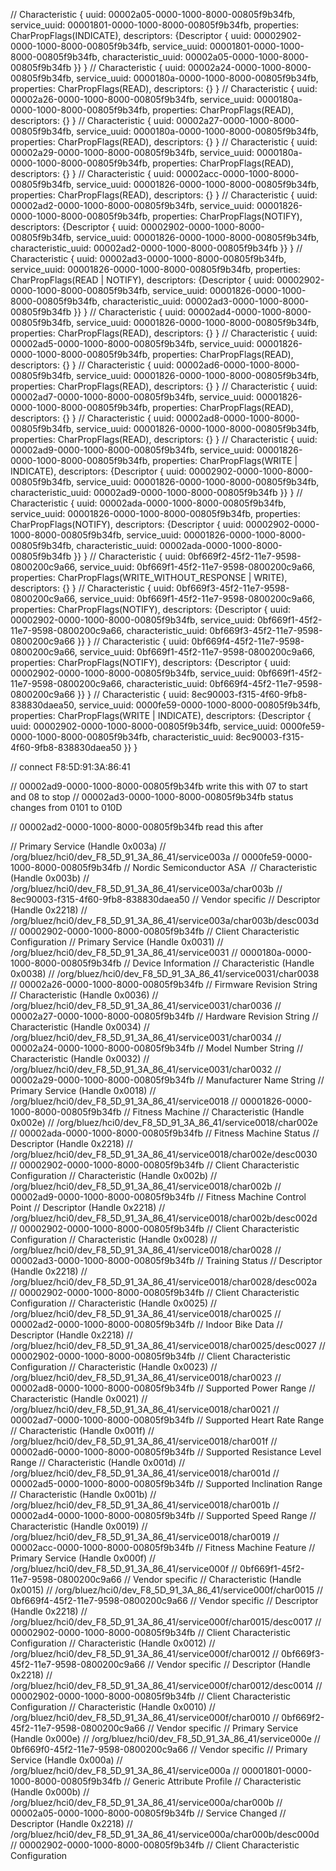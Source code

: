 // Characteristic { uuid: 00002a05-0000-1000-8000-00805f9b34fb, service_uuid: 00001801-0000-1000-8000-00805f9b34fb, properties: CharPropFlags(INDICATE), descriptors: {Descriptor { uuid: 00002902-0000-1000-8000-00805f9b34fb, service_uuid: 00001801-0000-1000-8000-00805f9b34fb, characteristic_uuid: 00002a05-0000-1000-8000-00805f9b34fb }} }
// Characteristic { uuid: 00002a24-0000-1000-8000-00805f9b34fb, service_uuid: 0000180a-0000-1000-8000-00805f9b34fb, properties: CharPropFlags(READ), descriptors: {} }
// Characteristic { uuid: 00002a26-0000-1000-8000-00805f9b34fb, service_uuid: 0000180a-0000-1000-8000-00805f9b34fb, properties: CharPropFlags(READ), descriptors: {} }
// Characteristic { uuid: 00002a27-0000-1000-8000-00805f9b34fb, service_uuid: 0000180a-0000-1000-8000-00805f9b34fb, properties: CharPropFlags(READ), descriptors: {} }
// Characteristic { uuid: 00002a29-0000-1000-8000-00805f9b34fb, service_uuid: 0000180a-0000-1000-8000-00805f9b34fb, properties: CharPropFlags(READ), descriptors: {} }
// Characteristic { uuid: 00002acc-0000-1000-8000-00805f9b34fb, service_uuid: 00001826-0000-1000-8000-00805f9b34fb, properties: CharPropFlags(READ), descriptors: {} }
// Characteristic { uuid: 00002ad2-0000-1000-8000-00805f9b34fb, service_uuid: 00001826-0000-1000-8000-00805f9b34fb, properties: CharPropFlags(NOTIFY), descriptors: {Descriptor { uuid: 00002902-0000-1000-8000-00805f9b34fb, service_uuid: 00001826-0000-1000-8000-00805f9b34fb, characteristic_uuid: 00002ad2-0000-1000-8000-00805f9b34fb }} }
// Characteristic { uuid: 00002ad3-0000-1000-8000-00805f9b34fb, service_uuid: 00001826-0000-1000-8000-00805f9b34fb, properties: CharPropFlags(READ | NOTIFY), descriptors: {Descriptor { uuid: 00002902-0000-1000-8000-00805f9b34fb, service_uuid: 00001826-0000-1000-8000-00805f9b34fb, characteristic_uuid: 00002ad3-0000-1000-8000-00805f9b34fb }} }
// Characteristic { uuid: 00002ad4-0000-1000-8000-00805f9b34fb, service_uuid: 00001826-0000-1000-8000-00805f9b34fb, properties: CharPropFlags(READ), descriptors: {} }
// Characteristic { uuid: 00002ad5-0000-1000-8000-00805f9b34fb, service_uuid: 00001826-0000-1000-8000-00805f9b34fb, properties: CharPropFlags(READ), descriptors: {} }
// Characteristic { uuid: 00002ad6-0000-1000-8000-00805f9b34fb, service_uuid: 00001826-0000-1000-8000-00805f9b34fb, properties: CharPropFlags(READ), descriptors: {} }
// Characteristic { uuid: 00002ad7-0000-1000-8000-00805f9b34fb, service_uuid: 00001826-0000-1000-8000-00805f9b34fb, properties: CharPropFlags(READ), descriptors: {} }
// Characteristic { uuid: 00002ad8-0000-1000-8000-00805f9b34fb, service_uuid: 00001826-0000-1000-8000-00805f9b34fb, properties: CharPropFlags(READ), descriptors: {} }
// Characteristic { uuid: 00002ad9-0000-1000-8000-00805f9b34fb, service_uuid: 00001826-0000-1000-8000-00805f9b34fb, properties: CharPropFlags(WRITE | INDICATE), descriptors: {Descriptor { uuid: 00002902-0000-1000-8000-00805f9b34fb, service_uuid: 00001826-0000-1000-8000-00805f9b34fb, characteristic_uuid: 00002ad9-0000-1000-8000-00805f9b34fb }} }
// Characteristic { uuid: 00002ada-0000-1000-8000-00805f9b34fb, service_uuid: 00001826-0000-1000-8000-00805f9b34fb, properties: CharPropFlags(NOTIFY), descriptors: {Descriptor { uuid: 00002902-0000-1000-8000-00805f9b34fb, service_uuid: 00001826-0000-1000-8000-00805f9b34fb, characteristic_uuid: 00002ada-0000-1000-8000-00805f9b34fb }} }
// Characteristic { uuid: 0bf669f2-45f2-11e7-9598-0800200c9a66, service_uuid: 0bf669f1-45f2-11e7-9598-0800200c9a66, properties: CharPropFlags(WRITE_WITHOUT_RESPONSE | WRITE), descriptors: {} }
// Characteristic { uuid: 0bf669f3-45f2-11e7-9598-0800200c9a66, service_uuid: 0bf669f1-45f2-11e7-9598-0800200c9a66, properties: CharPropFlags(NOTIFY), descriptors: {Descriptor { uuid: 00002902-0000-1000-8000-00805f9b34fb, service_uuid: 0bf669f1-45f2-11e7-9598-0800200c9a66, characteristic_uuid: 0bf669f3-45f2-11e7-9598-0800200c9a66 }} }
// Characteristic { uuid: 0bf669f4-45f2-11e7-9598-0800200c9a66, service_uuid: 0bf669f1-45f2-11e7-9598-0800200c9a66, properties: CharPropFlags(NOTIFY), descriptors: {Descriptor { uuid: 00002902-0000-1000-8000-00805f9b34fb, service_uuid: 0bf669f1-45f2-11e7-9598-0800200c9a66, characteristic_uuid: 0bf669f4-45f2-11e7-9598-0800200c9a66 }} }
// Characteristic { uuid: 8ec90003-f315-4f60-9fb8-838830daea50, service_uuid: 0000fe59-0000-1000-8000-00805f9b34fb, properties: CharPropFlags(WRITE | INDICATE), descriptors: {Descriptor { uuid: 00002902-0000-1000-8000-00805f9b34fb, service_uuid: 0000fe59-0000-1000-8000-00805f9b34fb, characteristic_uuid: 8ec90003-f315-4f60-9fb8-838830daea50 }} }

// connect F8:5D:91:3A:86:41

// 00002ad9-0000-1000-8000-00805f9b34fb write this with 07 to start and 08 to stop
// 00002ad3-0000-1000-8000-00805f9b34fb status changes from 0101 to 010D

// 00002ad2-0000-1000-8000-00805f9b34fb read this after

// Primary Service (Handle 0x003a)
// 	/org/bluez/hci0/dev_F8_5D_91_3A_86_41/service003a
// 	0000fe59-0000-1000-8000-00805f9b34fb
// 	Nordic Semiconductor ASA 
// Characteristic (Handle 0x003b)
// 	/org/bluez/hci0/dev_F8_5D_91_3A_86_41/service003a/char003b
// 	8ec90003-f315-4f60-9fb8-838830daea50
// 	Vendor specific
// Descriptor (Handle 0x2218)
// 	/org/bluez/hci0/dev_F8_5D_91_3A_86_41/service003a/char003b/desc003d
// 	00002902-0000-1000-8000-00805f9b34fb
// 	Client Characteristic Configuration
// Primary Service (Handle 0x0031)
// 	/org/bluez/hci0/dev_F8_5D_91_3A_86_41/service0031
// 	0000180a-0000-1000-8000-00805f9b34fb
// 	Device Information
// Characteristic (Handle 0x0038)
// 	/org/bluez/hci0/dev_F8_5D_91_3A_86_41/service0031/char0038
// 	00002a26-0000-1000-8000-00805f9b34fb
// 	Firmware Revision String
// Characteristic (Handle 0x0036)
// 	/org/bluez/hci0/dev_F8_5D_91_3A_86_41/service0031/char0036
// 	00002a27-0000-1000-8000-00805f9b34fb
// 	Hardware Revision String
// Characteristic (Handle 0x0034)
// 	/org/bluez/hci0/dev_F8_5D_91_3A_86_41/service0031/char0034
// 	00002a24-0000-1000-8000-00805f9b34fb
// 	Model Number String
// Characteristic (Handle 0x0032)
// 	/org/bluez/hci0/dev_F8_5D_91_3A_86_41/service0031/char0032
// 	00002a29-0000-1000-8000-00805f9b34fb
// 	Manufacturer Name String
// Primary Service (Handle 0x0018)
// 	/org/bluez/hci0/dev_F8_5D_91_3A_86_41/service0018
// 	00001826-0000-1000-8000-00805f9b34fb
// 	Fitness Machine
// Characteristic (Handle 0x002e)
// 	/org/bluez/hci0/dev_F8_5D_91_3A_86_41/service0018/char002e
// 	00002ada-0000-1000-8000-00805f9b34fb
// 	Fitness Machine Status
// Descriptor (Handle 0x2218)
// 	/org/bluez/hci0/dev_F8_5D_91_3A_86_41/service0018/char002e/desc0030
// 	00002902-0000-1000-8000-00805f9b34fb
// 	Client Characteristic Configuration
// Characteristic (Handle 0x002b)
// 	/org/bluez/hci0/dev_F8_5D_91_3A_86_41/service0018/char002b
// 	00002ad9-0000-1000-8000-00805f9b34fb
// 	Fitness Machine Control Point
// Descriptor (Handle 0x2218)
// 	/org/bluez/hci0/dev_F8_5D_91_3A_86_41/service0018/char002b/desc002d
// 	00002902-0000-1000-8000-00805f9b34fb
// 	Client Characteristic Configuration
// Characteristic (Handle 0x0028)
// 	/org/bluez/hci0/dev_F8_5D_91_3A_86_41/service0018/char0028
// 	00002ad3-0000-1000-8000-00805f9b34fb
// 	Training Status
// Descriptor (Handle 0x2218)
// 	/org/bluez/hci0/dev_F8_5D_91_3A_86_41/service0018/char0028/desc002a
// 	00002902-0000-1000-8000-00805f9b34fb
// 	Client Characteristic Configuration
// Characteristic (Handle 0x0025)
// 	/org/bluez/hci0/dev_F8_5D_91_3A_86_41/service0018/char0025
// 	00002ad2-0000-1000-8000-00805f9b34fb
// 	Indoor Bike Data
// Descriptor (Handle 0x2218)
// 	/org/bluez/hci0/dev_F8_5D_91_3A_86_41/service0018/char0025/desc0027
// 	00002902-0000-1000-8000-00805f9b34fb
// 	Client Characteristic Configuration
// Characteristic (Handle 0x0023)
// 	/org/bluez/hci0/dev_F8_5D_91_3A_86_41/service0018/char0023
// 	00002ad8-0000-1000-8000-00805f9b34fb
// 	Supported Power Range
// Characteristic (Handle 0x0021)
// 	/org/bluez/hci0/dev_F8_5D_91_3A_86_41/service0018/char0021
// 	00002ad7-0000-1000-8000-00805f9b34fb
// 	Supported Heart Rate Range
// Characteristic (Handle 0x001f)
// 	/org/bluez/hci0/dev_F8_5D_91_3A_86_41/service0018/char001f
// 	00002ad6-0000-1000-8000-00805f9b34fb
// 	Supported Resistance Level Range
// Characteristic (Handle 0x001d)
// 	/org/bluez/hci0/dev_F8_5D_91_3A_86_41/service0018/char001d
// 	00002ad5-0000-1000-8000-00805f9b34fb
// 	Supported Inclination Range
// Characteristic (Handle 0x001b)
// 	/org/bluez/hci0/dev_F8_5D_91_3A_86_41/service0018/char001b
// 	00002ad4-0000-1000-8000-00805f9b34fb
// 	Supported Speed Range
// Characteristic (Handle 0x0019)
// 	/org/bluez/hci0/dev_F8_5D_91_3A_86_41/service0018/char0019
// 	00002acc-0000-1000-8000-00805f9b34fb
// 	Fitness Machine Feature
// Primary Service (Handle 0x000f)
// 	/org/bluez/hci0/dev_F8_5D_91_3A_86_41/service000f
// 	0bf669f1-45f2-11e7-9598-0800200c9a66
// 	Vendor specific
// Characteristic (Handle 0x0015)
// 	/org/bluez/hci0/dev_F8_5D_91_3A_86_41/service000f/char0015
// 	0bf669f4-45f2-11e7-9598-0800200c9a66
// 	Vendor specific
// Descriptor (Handle 0x2218)
// 	/org/bluez/hci0/dev_F8_5D_91_3A_86_41/service000f/char0015/desc0017
// 	00002902-0000-1000-8000-00805f9b34fb
// 	Client Characteristic Configuration
// Characteristic (Handle 0x0012)
// 	/org/bluez/hci0/dev_F8_5D_91_3A_86_41/service000f/char0012
// 	0bf669f3-45f2-11e7-9598-0800200c9a66
// 	Vendor specific
// Descriptor (Handle 0x2218)
// 	/org/bluez/hci0/dev_F8_5D_91_3A_86_41/service000f/char0012/desc0014
// 	00002902-0000-1000-8000-00805f9b34fb
// 	Client Characteristic Configuration
// Characteristic (Handle 0x0010)
// 	/org/bluez/hci0/dev_F8_5D_91_3A_86_41/service000f/char0010
// 	0bf669f2-45f2-11e7-9598-0800200c9a66
// 	Vendor specific
// Primary Service (Handle 0x000e)
// 	/org/bluez/hci0/dev_F8_5D_91_3A_86_41/service000e
// 	0bf669f0-45f2-11e7-9598-0800200c9a66
// 	Vendor specific
// Primary Service (Handle 0x000a)
// 	/org/bluez/hci0/dev_F8_5D_91_3A_86_41/service000a
// 	00001801-0000-1000-8000-00805f9b34fb
// 	Generic Attribute Profile
// Characteristic (Handle 0x000b)
// 	/org/bluez/hci0/dev_F8_5D_91_3A_86_41/service000a/char000b
// 	00002a05-0000-1000-8000-00805f9b34fb
// 	Service Changed
// Descriptor (Handle 0x2218)
// 	/org/bluez/hci0/dev_F8_5D_91_3A_86_41/service000a/char000b/desc000d
// 	00002902-0000-1000-8000-00805f9b34fb
// 	Client Characteristic Configuration